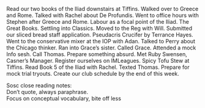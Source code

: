 Read our two books of the Iliad downstairs at Tiffins. Walked over to Greece and Rome. Talked with Rachel about De Profundis. Went to office hours with Stephen after Greece and Rome. Labour as a focal point of the Iliad. The Great Books. Settling into Classics. Moved to the Reg with Will. Submitted our sliced bread staff application. Pseudacris Crucifer by Terrance Hayes. Went to the conservative mixer at the IOP with Adan. Talked to Perry about the Chicago thinker. Ran into Grace’s sister. Called Grace. Attended a mock Info sesh. Call Thomas. Prepare something absurd. Met Ruby Swensen, Casner’s Manager. Register ourselves on IMLeagues. Spicy Tofu Stew at Tiffins. Read Book 5 of the Iliad with Rachel. Texted Thomas. Prepare for mock trial tryouts. Create our club schedule by the end of this week. 

Sosc close reading notes:  
Don’t quote, always paraphrase.  
Focus on conceptual vocabulary, bite off less